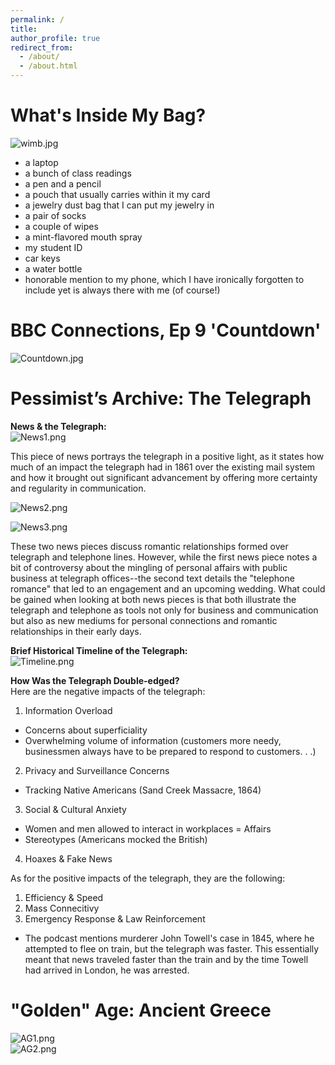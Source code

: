 ```yaml
---
permalink: /
title: 
author_profile: true
redirect_from: 
  - /about/
  - /about.html
---
```

What's Inside My Bag?
======
![wimb.jpg](https://malkry04.github.io/mahraalkhouri.github.io///images/wimb.jpg)
- a laptop
- a bunch of class readings
- a pen and a pencil
- a pouch that usually carries within it my card
- a jewelry dust bag that I can put my jewelry in
- a pair of socks
- a couple of wipes
- a mint-flavored mouth spray
- my student ID
- car keys
- a water bottle
- honorable mention to my phone, which I have ironically forgotten to include yet is always there with me (of course!)  

BBC Connections, Ep 9 'Countdown'
======
![Countdown.jpg](https://malkry04.github.io/mahraalkhouri.github.io///images/Countdown.jpg)  

Pessimist’s Archive: The Telegraph
======
**News & the Telegraph:**  
![News1.png](https://malkry04.github.io/mahraalkhouri.github.io///images/News1.png)  

This piece of news portrays the telegraph in a positive light, as it states how much of an impact the telegraph had in 1861 over the existing mail system and how it brought out significant advancement by offering more certainty and regularity in communication.  

![News2.png](https://malkry04.github.io/mahraalkhouri.github.io///images/News2.png)  

![News3.png](https://malkry04.github.io/mahraalkhouri.github.io///images/News3.png)  

These two news pieces discuss romantic relationships formed over telegraph and telephone lines. However, while the first news piece notes a bit of controversy about the mingling of personal affairs with public business at telegraph offices--the second text details the "telephone romance" that led to an engagement and an upcoming wedding. What could be gained when looking at both news pieces is that both illustrate the telegraph and telephone as tools not only for business and communication but also as new mediums for personal connections and romantic relationships in their early days.  

**Brief Historical Timeline of the Telegraph:**  
![Timeline.png](https://malkry04.github.io/mahraalkhouri.github.io///images/Timeline.png)  

**How Was the Telegraph Double-edged?**  
Here are the negative impacts of the telegraph:  
1) Information Overload
- Concerns about superficiality
- Overwhelming volume of information (customers more needy, businessmen always have to be prepared to respond to customers. . .)  

2) Privacy and Surveillance Concerns
- Tracking Native Americans (Sand Creek Massacre, 1864)  

3) Social & Cultural Anxiety
- Women and men allowed to interact in workplaces = Affairs
- Stereotypes (Americans mocked the British)  

4) Hoaxes & Fake News  


As for the positive impacts of the telegraph, they are the following:  
1) Efficiency & Speed   
2) Mass Connecitivy  
3) Emergency Response & Law Reinforcement
- The podcast mentions murderer John Towell's case in 1845, where he attempted to flee on train, but the telegraph was faster. This essentially meant that news traveled faster than the train and by the time Towell had arrived in London, he was arrested.  

"Golden" Age: Ancient Greece
======
![AG1.png](https://malkry04.github.io/mahraalkhouri.github.io///images/AG1.png)  
![AG2.png](https://malkry04.github.io/mahraalkhouri.github.io///images/AG2.png)  






